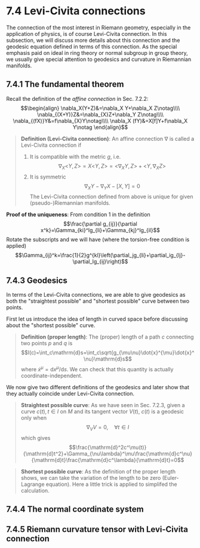 # 7.4 Levi-Civita connections

The connection of the most interest in Riemann geometry, especially in the application of physics, is of course Levi-Civita connection. In this subsection, we will discuss more details about this connection and the geodesic equation defined in terms of this connection. As the special emphasis paid on ideal in ring theory or normal subgroup in group theory, we usually give special attention to geodesics and curvature in Riemannian manifolds.

## 7.4.1 The fundamental theorem

Recall the definition of the _affine connection_ in Sec. 7.2.2:
$$\begin{align}
    \nabla_X(Y+Z)&=\nabla_X Y+\nabla_X Z\notag\\\\
    \nabla_{(X+Y)}Z&=\nabla_{X}Z+\nabla_Y Z\notag\\\\
    \nabla_{(fX)}Y&=f\nabla_{X}Y\notag\\\\
    \nabla_X (fY)&=X[f]Y+f\nabla_X Y\notag
\end{align}$$

>**Definition (Levi-Civita connection)**: An affine connection $\nabla$ is called a Levi-Civita connection if
>1. It is compatible with the metric $g$, i.e.
>$$\nabla_X\big<Y,Z\big>=X\big<Y,Z\big>=\big<\nabla_XY,Z\big>+\big<Y,\nabla_XZ\big>$$
>2. It is symmetric
>$$\nabla_XY-\nabla_YX-[X,Y]=0$$
>The Levi-Civita connection defined from above is unique for given (pseudo-)Riemannian manifolds.

**Proof of the uniqueness**: From condition 1 in the definition
$$\frac{\partial g_{ij}}{\partial x^k}=\Gamma_{ki}^lg_{li}+\Gamma_{kj}^lg_{il}$$
Rotate the subscripts and we will have (where the torsion-free condition is applied)
$$\Gamma_{ij}^k=\frac{1}{2}g^{kl}\left(\partial_jg_{li}+\partial_ig_{lj}-\partial_lg_{ij}\right)$$


## 7.4.3 Geodesics

In terms of the Levi-Civita connections, we are able to give geodesics as both the "straightest possible" and "shortest possible" curve between two points.

First let us introduce the idea of length in curved space before discussing about the "shortest possible" curve.

>**Definition (proper length)**: The (proper) length of a path $c$ connecting two points $p$ and $q$ is 
>$$I(c)=\int_c\mathrm{d}s=\int_c\sqrt{g_{\mu\nu}\dot{x}^{\mu}\dot{x}^\nu}\mathrm{d}s$$
>where $\dot{x}^\mu=\mathrm{d}x^\mu/\mathrm{d}s$. We can check that this quantity is actually coordinate-independent.

We now give two different definitions of the geodesics and later show that they actually coincide under Levi-Civita connection.

>**Straightest possible curve**: As we have seen in Sec. 7.2.3, given a curve $c(t), t\in I$ on $M$ and its tangent vector $V(t)$, $c(t)$ is a geodesic only when
>$$\nabla_VV=0, \quad\forall t\in I$$
>which gives
>$$\frac{\mathrm{d}^2c^\mu(t)}{\mathrm{d}t^2}+\Gamma_{\nu\lambda}^\mu\frac{\mathrm{d}c^\nu}{\mathrm{d}t}\frac{\mathrm{d}c^\lambda}{\mathrm{d}t}=0$$

>**Shortest possible curve**: As the definition of the proper length shows, we can take the variation of the length to be zero (Euler-Lagrange equation). Here a little trick is applied to simplifed the calculation.



## 7.4.4 The normal coordinate system



## 7.4.5 Riemann curvature tensor with Levi-Civita connection
